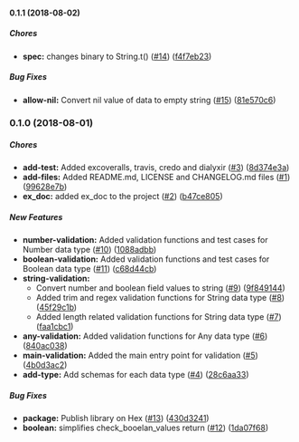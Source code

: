 #### 0.1.1 (2018-08-02)

##### Chores

* **spec:**  changes binary to String.t() ([#14](https://github.com/lob/litmus/pull/14)) ([f4f7eb23](https://github.com/lob/litmus/commit/f4f7eb23cf21c9d09127eb1f653afb0d013a7169))

##### Bug Fixes

* **allow-nil:**  Convert nil value of data to empty string ([#15](https://github.com/lob/litmus/pull/15)) ([81e570c6](https://github.com/lob/litmus/commit/81e570c600492807fef73a2ac9c47d7c24232ef6))

### 0.1.0 (2018-08-01)

##### Chores

* **add-test:**  Added excoveralls, travis, credo and dialyxir ([#3](https://github.com/lob/litmus/pull/3)) ([8d374e3a](https://github.com/lob/litmus/commit/8d374e3ab8d5441cd4ed6da3fc45eaf4718fda43))
* **add-files:**  Added README.md, LICENSE and CHANGELOG.md files ([#1](https://github.com/lob/litmus/pull/1)) ([99628e7b](https://github.com/lob/litmus/commit/99628e7b89062bab1ac58d6a23227fd456bad4b9))
* **ex_doc:**  added ex_doc to the project ([#2](https://github.com/lob/litmus/pull/2)) ([b47ce805](https://github.com/lob/litmus/commit/b47ce8054087785461eeba7863bd68a75f8d1d0a))

##### New Features

* **number-validation:**  Added validation functions and test cases for Number data type ([#10](https://github.com/lob/litmus/pull/10)) ([1088adbb](https://github.com/lob/litmus/commit/1088adbb6b9083d257e3ed0afb904afd0f1e173e))
* **boolean-validation:**  Added validation functions and test cases for Boolean data type ([#11](https://github.com/lob/litmus/pull/11)) ([c68d44cb](https://github.com/lob/litmus/commit/c68d44cb686df93519b6db2a5bf1773609e415b9))
* **string-validation:**
  *  Convert number and boolean field values to string ([#9](https://github.com/lob/litmus/pull/9)) ([9f849144](https://github.com/lob/litmus/commit/9f84914479411b126a9930b31132f67b06bfd87a))
  *  Added trim and regex validation functions for String data type ([#8](https://github.com/lob/litmus/pull/8)) ([45f29c1b](https://github.com/lob/litmus/commit/45f29c1b6eeaffd9fffa0a2019f3741f54893e88))
  *  Added length related validation functions for String data type ([#7](https://github.com/lob/litmus/pull/7)) ([faa1cbc1](https://github.com/lob/litmus/commit/faa1cbc1dbd55b71a2617d855924b00e24238141))
* **any-validation:**  Added validation functions for Any data type ([#6](https://github.com/lob/litmus/pull/6)) ([840ac038](https://github.com/lob/litmus/commit/840ac03837212322d4ead54801448f575b35e62b))
* **main-validation:**  Added the main entry point for validation ([#5](https://github.com/lob/litmus/pull/5)) ([4b0d3ac2](https://github.com/lob/litmus/commit/4b0d3ac25e69dff8c9a1ae277cef9c4fb02f94eb))
* **add-type:**  Add schemas for each data type ([#4](https://github.com/lob/litmus/pull/4)) ([28c6aa33](https://github.com/lob/litmus/commit/28c6aa33daafa5aff3ee4dd190832039a0a26c8c))

##### Bug Fixes

* **package:**  Publish library on Hex ([#13](https://github.com/lob/litmus/pull/13)) ([430d3241](https://github.com/lob/litmus/commit/430d3241e3c971355c0946c815548039e8267d1b))
* **boolean:**  simplifies check_booelan_values return ([#12](https://github.com/lob/litmus/pull/12)) ([1da07f68](https://github.com/lob/litmus/commit/1da07f6878b339a76f5b3a5f83b9c9cfde16735b))
